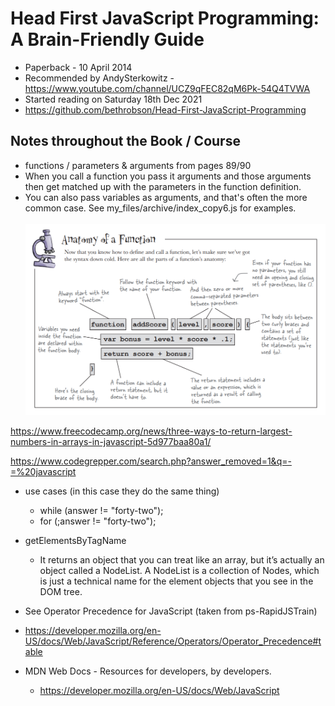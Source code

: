 # Head First JavaScript Programming: A Brain-Friendly Guide

- Paperback - 10 April 2014
- Recommended by AndySterkowitz - https://www.youtube.com/channel/UCZ9qFEC82qM6Pk-54Q4TVWA
- Started reading on Saturday 18th Dec 2021
- https://github.com/bethrobson/Head-First-JavaScript-Programming

## Notes throughout the Book / Course

- functions / parameters & arguments from pages 89/90
- When you call a function you pass it arguments and those arguments then get matched up with the parameters in the function definition.
- You can also pass variables as arguments, and that's often the more common case. See my_files/archive/index_copy6.js for examples.<br/><br/>
  ![](./AnatomyofaFunction.png)

https://www.freecodecamp.org/news/three-ways-to-return-largest-numbers-in-arrays-in-javascript-5d977baa80a1/

https://www.codegrepper.com/search.php?answer_removed=1&q=-=%20javascript

- use cases (in this case they do the same thing)

  - while (answer != "forty-two");
  - for (;answer != "forty-two");

- getElementsByTagName

  - It returns an object that you can treat like an array,
    but it’s actually an object called a NodeList. A NodeList is a collection of Nodes, which is just a technical name
    for the element objects that you see in the DOM tree.

- See Operator Precedence for JavaScript (taken from ps-RapidJSTrain)
- https://developer.mozilla.org/en-US/docs/Web/JavaScript/Reference/Operators/Operator_Precedence#table

- MDN Web Docs - Resources for developers, by developers.
  - https://developer.mozilla.org/en-US/docs/Web/JavaScript
